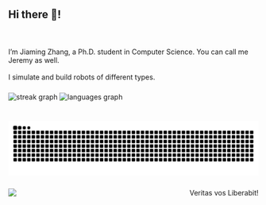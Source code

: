 
<h2 align="left">Hi there 👋!</h2>

###

<br clear="both">

<p align="left">I’m Jiaming Zhang, a Ph.D. student in Computer Science. You can call me Jeremy as well.<br><br> I simulate and build robots of different types. </p>

###

<div align="left">
  <img src="https://streak-stats.demolab.com?user=jmz3&locale=en&mode=weekly&theme=default&hide_border=false&border_radius=5" height="150" alt="streak graph"  />
  <img src="https://github-readme-stats.vercel.app/api/top-langs?username=jmz3&locale=en&hide_title=true&layout=compact&card_width=320&langs_count=6&theme=default&hide_border=false" height="150" alt="languages graph"  />
</div>

###

<br clear="both">

<img src="https://raw.githubusercontent.com/jmz3/jmz3/output/snake.svg" alt="Snake animation" />

###

<img align="left" src="https://profile-counter.glitch.me/jmz3/count.svg?"  />

###

<p align="right">Veritas vos Liberabit!</p>

###
